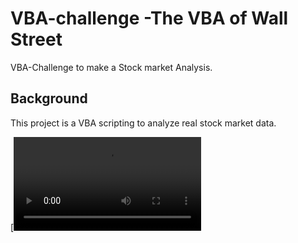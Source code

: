# VBA-challenge -The VBA of Wall Street
VBA-Challenge to make a Stock market Analysis.

## Background
This project is a VBA scripting to analyze real stock market data.

[![Watch the video](Images/BabyishBetterHammerheadbird-mobile.mp4)
